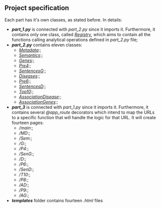 ## Project specification
Each part has it's own classes, as stated before. In details:
- ***part_1.py*** is connected with *part_2.py* since it imports it. Furthermore, it contains only one class, called <ins>*Registry*</ins>, which aims to contain all the functions calling analytical operations defined in *part_2.py* file;
- ***part_2.py*** contains eleven classes:
  * <ins>*Metadata*</ins>:;
  * <ins>*Semantics*</ins>:;
  * <ins>*Genes*</ins>:;
  * <ins>*Pre4*</ins>:;
  * <ins>*SentencesG*</ins>:;
  * <ins>*Diseases*</ins>:;
  * <ins>*Pre6*</ins>:;
  * <ins>*SentencesD*</ins>:;
  * <ins>*Top10*</ins>:;
  * <ins>*AssociationDisease*</ins>:;
  * <ins>*AssociationGenes*</ins>:;
- ***part_3*** is connected with *part_1.py* since it imports it. Furthermore, it contains several *@app_route* decorators which intend to map the URLs to a specific function that will handle the logic for that URL. It will create fourteen pages:
  * */main*:;
  * */MD*:;
  * */Sem*:;
  * */G*:;
  * */P4*:;
  * */SenG*:;
  * */D*:;
  * */P6*:;
  * */SenD*:;
  * */T10*:;
  * */P8*:;
  * */AD*:;
  * */P9*:;
  * */AG*:;
- ***templates*** folder contains fourteen *.html* files
